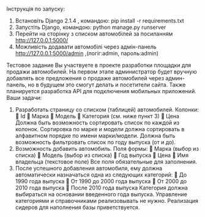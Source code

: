Інструкція по запуcку:
1. Встановіть Django 2.1.4 , командою: pip install -r requirements.txt
2. Запустіть Django, командою: python manage.py runserver
3. Перейти на сторінку з списком автомобілей за посиланням http://127.0.0.1:5000/
4. Можливість додавати автомобілі через адмін-панель http://127.0.0.1:5000/admin ,(логіг:admin, пароль:admin) 


Тестовое задание
Вы участвуете в проекте разработки площадки для продажи автомобилей. На первом этапе
администратор будет вручную добавлять все предложения о продаже автомобилей через админ-
панель, но в будущем это смогут делать и посетители сайта. Также планируется разработка API для
подключения мобильных приложений.
Ваши задачи:
1) Разработать страницу со списком (таблицей) автомобилей. Колонки:
 Id
 Марка
 Модель
 Категория (см. ниже пункт 3)
 Цена
Должна быть возможность сортировать список по каждой из колонок. Сортировка по марке и модели
должна сортировать в алфавитном порядке по имени марки/модели.
Должна быть возможность фильтровать список по году выпуска (от и до).
2) Возможность добавить автомобиль. Поля формы:
 Марка (выбор из списка)
 Модель (выбор из списка)
 Год выпуска
 Цена
 Имя владельца (текстовое поле)
Все поля обязательные для заполнения.
3) После успешного добавления автомобиля, ему должна автоматически назначаться одна из
следующих категорий:
 До 1990 года выпуска
 От 1990 до 2000 года выпуска
 От 2000 до 2010 года выпуска
 После 2010 года выпуска
Категория должна выбираться на основании введенного года выпуска.
Управление категориями и справочниками реализовывать не нужно. Реализация сидеров для
наполнения базы приветствуется.
